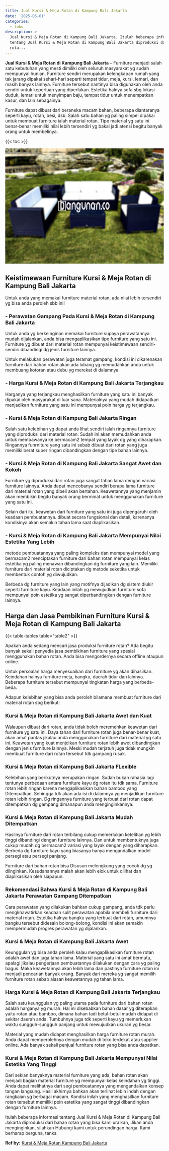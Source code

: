 ```yaml
---
title: Jual Kursi & Meja Rotan di Kampung Bali Jakarta
date: '2025-05-01'
categories:
  - toko
description: >-
  Jual Kursi & Meja Rotan di Kampung Bali Jakarta. Itulah beberapa informasi
  tentang Jual Kursi & Meja Rotan di Kampung Bali Jakarta diproduksi dari bahan
  rota...
---
```


**Jual Kursi & Meja Rotan di Kampung Bali Jakarta** – Furniture menjadi salah satu kebutuhan yang mesti dimiliki oleh seluruh masyarakat yg sudah mempunyai hunian. Furniture sendiri merupakan kelengkapan rumah yang tak jarang dipakai sehari-hari seperti tempat tidur, meja, kursi, lemari, dan masih banyak lainnya. Furniture tersebut nantinya bisa digunakan oleh anda sendiri untuk keperluan yang diperlukan. Estetika halnya sofa sbg lokasi duduk, lemari untuk menyimpan baju, tempat tidur untuk menempatkan kasur, dan lain sebagainya.

Furniture dapat dibuat dari beraneka macam bahan, beberapa diantaranya seperti kayu, rotan, besi, dsb. Salah satu bahan yg paling simpel dipakai untuk membuat furniture ialah material rotan. Tipe material yg satu ini benar-benar memiliki nilai lebih tersendiri yg bakal jadi atensi begitu banyak orang untuk membelinya.

{{< toc >}}

![Jual Kursi & Meja Rotan di Kampung Bali Jakarta](/images/kursi-meja-rotan-murah47.png)

## Keistimewaan Furniture Kursi & Meja Rotan di Kampung Bali Jakarta

Untuk anda yang memakai furniture material rotan, ada nilai lebih tersendiri yg bisa anda peroleh sbb ini!

### \- Perawatan Gampang Pada Kursi & Meja Rotan di Kampung Bali Jakarta

Untuk anda yg berkeinginan memakai furniture supaya perawatannya mudah dijalankan, anda bisa mengaplikasikan tipe furniture yang satu ini. Furniture yg dibuat dari material rotan mempunyai keistimewaan sendiri-sendiri dibandingi dg jenis furniture lainnya.

Untuk melakukan perawatan juga teramat gampang, kondisi ini dikarenakan furniture dari bahan rotan akan ada lubang yg memudahkan anda untuk membuang kotoran atau debu yg merekat di dalamnya.

### \- Harga Kursi & Meja Rotan di Kampung Bali Jakarta Terjangkau

Harganya yang terjangkau menghasilkan furniture yang satu ini banyak dipakai oleh masyarakat di luar sana. Materialnya yang mudah didapatkan menjadikan furniture yang satu ini mempunyai poin harga yg terjangkau.

### \- Kursi & Meja Rotan di Kampung Bali Jakarta Ringan

Salah satu kelebihan yg dapat anda lihat sendiri ialah ringannya furniture yang diproduksi dari material rotan. Sudah ini akan memudahkan anda untuk membawanya ke bermacam2 tempat yang layak dg yang diharapkan. Ringannya funrniture yang satu ini sebab dibuat dari rotan yang juga memiliki berat super ringan dibandingkan dengan tipe bahan lainnya.

### \- Kursi & Meja Rotan di Kampung Bali Jakarta Sangat Awet dan Kokoh

Furniture yg diproduksi dari rotan juga sangat tahan lama dengan variasi furniture lainnya. Anda dapat mencobanya sendiri berapa lama furniture dari material rotan yang dibeli akan bertahan. Keawetannya yang menjamin akan membikin begitu banyak orang berminat untuk menggunakan furniture yang satu ini.

Selain dari itu, keawetan dari furniture yang satu ini juga dipengaruhi oleh keadaan pembuatannya. dibuat secara fungsional dan detail, karenanya kondisinya akan semakin tahan lama saat diaplikasikan.

### \- Kursi & Meja Rotan di Kampung Bali Jakarta Mempunyai Nilai Estetika Yang Lebih

metode pembuatannya yang paling kompleks dan mempunyai model yang bermacam2 menciptakan furniture dari bahan rotan mempunyai kelas estetika yg paling menawan dibandingkan dg furniture yang lain. Memiliki furniture dari material rotan diciptakan dg metode seketika untuk membentuk contoh yg diwujudkan.

Berbeda dg furniture yang lain yang motifnya dijadikan dg sistem diukir seperti furniture kayu. Keadaan inilah yg mewujudkan furniture sofa mempunyai poin estetika yg sangat diperbandingkan dengan furniture lainnya.

## Harga dan Jasa Pembikinan Furniture Kursi & Meja Rotan di Kampung Bali Jakarta

{{< table-tables table="table2" >}}

Apakah anda sedang mencari jasa produksi furniture rotan? Ada begitu banyak sekali penyedia jasa pembikinan furniture yang spesial menggunakan bahan rotan. Anda bisa mengordernya secara offline ataupun online.

Untuk persoalan harga menyesuaikan dari furniture yg akan dihasilkan. Keindahan halnya furniture meja, bangku, daerah tidur dan lainnya. Beberapa furniture tersebut mempunyai tingkatan harga yang berbeda-beda.

Adapun kelebihan yang bisa anda peroleh bilamana membuat furniture dari material rotan sbg berikut:

### Kursi & Meja Rotan di Kampung Bali Jakarta Awet dan Kuat

Walaupun dibuat dari rotan, anda tidak boleh meremehkan keawetan dari furniture yg satu ini. Daya tahan dari furniture rotan juga benar-benar kuat, akan amat pantas jikalau anda menggunakan furniture dari material yg satu ini. Keawetan yang kuat menjdikan furniture rotan lebih awet dibandingkan dengan jenis furniture lainnya. Meski mudah terjatuh juga tidak mungkin membuat furniture dari rotan tersebut tdk gampang rusak.

### Kursi & Meja Rotan di Kampung Bali Jakarta FLexible

Kelebihan yang berikutnya merupakan ringan. Sudah bukan rahasia lagi tentunya perbedaan antara furniture kayu dg rotan itu tdk sama. Furniture rotan lebih ringan karena mengaplikasikan bahan bamboo yang Ditempatkan. Sehingga tdk akan ada isi di dalamnya yg menjadikan furniture rotan lebih ringan. Dg ringannya furniture yang terbuat dari rotan dapat ditempatkan dg gampang dimanapun anda menginginkannya.

### Kursi & Meja Rotan di Kampung Bali Jakarta Mudah Ditempatkan

Hasilnya furniture dari rotan terbilang cukup memerlukan ketelitian yg lebih tinggi dibandingi dengan furniture lainnya. Dan untuk membentuknya juga cukup mudah dg bermacam2 variasi yang layak dengan yang diharapkan. Berbeda dg furniture kayu yang biasanya hanya mengandalkan model persegi atau persegi panjang.

Furniture dari bahan rotan bisa Disusun melengkung yang cocok dg yg diinginkan. Kesudahannya malah akan lebih elok untuk dilihat dan diaplikasikan oleh siapapun.

### Rekomendasi Bahwa Kursi & Meja Rotan di Kampung Bali Jakarta Perawatan Gampang Ditempatkan

Cara perawatan yang dilakukan bahkan cukup gampang, anda tdk perlu mengkhawatirkan keadaan sulit perawatan apabila membeli furniture dari material rotan. Estetika halnya bangku yang terbuat dari rotan, umumnya bangku tersebut didesain bolong-bolong, kondisi ini akan semakin mempermudah progres perawatan yg dijalankan.

### Kursi & Meja Rotan di Kampung Bali Jakarta Awet

Keunggulan yg bisa anda peroleh kalau mengaplikasikan furniture rotan adalah awet dan juga tahan lama. Material yang satu ini amat bermutu, apalagi jikalau pengerjaan pembuatannya dilakukan dengan cara yg paling bagus. Maka keawetannya akan lebih lama dan pastinya furniture rotan ini menjadi pencarian banyak orang. Banyak dari mereka yg sangat memilih furniture rotan sebab alasan keawetannya yg tahan lama.

### Harga Kursi & Meja Rotan di Kampung Bali Jakarta Terjangkau

Salah satu keunggulan yg paling utama pada furniture dari bahan rotan adalah harganya yg murah. Hal ini disebabkan bahan dasar yg diterapkan yaitu rotan atau bamboo, dimana bahan tadi betul-betul mudah didapat di sekitar daerah anda. Tumbuhnya juga tdk seperti kayu yg memerlukan waktu sungguh-sungguh panjang untuk mewujudkan ukuran yg besar.

Material yang mudah didapat menghasilkan harga furniture rotan murah. Anda dapat memperolehnya dengan mudah di toko terdekat atau supplier online. Ada banyak sekali penjual furniture rotan yang bisa anda dapatkan.

### Kursi & Meja Rotan di Kampung Bali Jakarta Mempunyai Nilai Estetika Yang Tinggi

Dari sekian banyaknya material furniture yang ada, bahan rotan akan menjadi bagian material furniture yg mempunyai kelas keindahan yg tinggi. Anda dapat melihatnya dari segi pembuatannya yang mengandalkan konsep tangan langsung. Hasil akhirnya bahkan akan terlihat lebih indah dengan rangkaian yg berbagai macam. Kondisi inilah yang menghasilkan furniture rotan tersebut memiliki poin estetika yang sangat tinggi dibandingkan dengan furniture lainnya.

Itulah beberapa informasi tentang Jual Kursi & Meja Rotan di Kampung Bali Jakarta diproduksi dari bahan rotan yang bisa kami uraikan, Jikan anda menginginkan, silahkan Hubungi kami untuk perundingan harga. Kami berharap berguna, tanks.

**Ref by:** [Kursi & Meja Rotan Kampung Bali Jakarta](https://id.wikipedia.org/wiki/Kursi)
